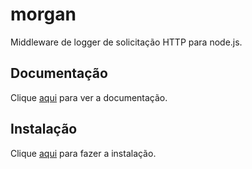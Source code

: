 # morgan

Middleware de logger de solicitação HTTP para node.js.

## Documentação

Clique [aqui](https://github.com/expressjs/morgan) para ver a documentação.

## Instalação

Clique [aqui](https://www.npmjs.com/package/morgan) para fazer a instalação.
